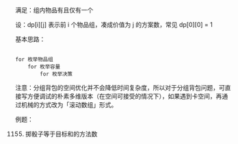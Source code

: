 <!--
 * @Description: 
 * @Author: shadow221213
 * @Date: 2023-10-24 19:33:32
 * @LastEditTime: 2023-10-24 19:43:20
-->
满足：组内物品有且仅有一个

设：dp[i][j] 表示前 i 个物品组，凑成价值为 j 的方案数，常见 dp[0][0] = 1

基本思路：

<pre><code>
for 枚举物品组	
    for 枚举容量
        for 枚举决策
</code></pre>

注意：分组背包的空间优化并不会降低时间复杂度，所以对于分组背包问题，可直接写方便调试的朴素多维版本（在空间可接受的情况下），如果遇到卡空间，再通过机械的方式改为「滚动数组」形式。

例题：

1155. 掷骰子等于目标和的方法数